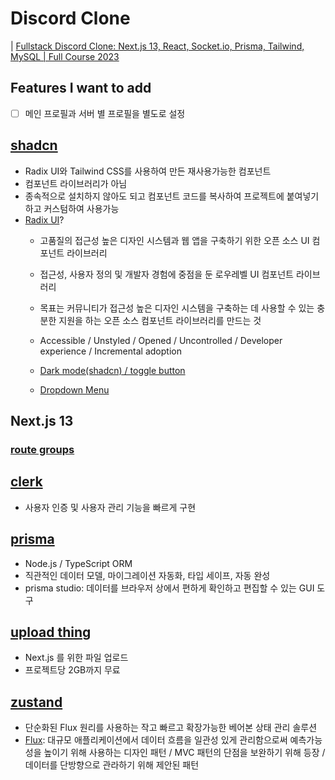# Discord Clone

| [Fullstack Discord Clone: Next.js 13, React, Socket.io, Prisma, Tailwind, MySQL | Full Course 2023](https://www.youtube.com/watch?v=ZbX4Ok9YX94)

## Features I want to add

- [ ] 메인 프로필과 서버 별 프로필을 별도로 설정


## [shadcn](https://ui.shadcn.com/docs)

- Radix UI와 Tailwind CSS를 사용하여 만든 재사용가능한 컴포넌트
- 컴포넌트 라이브러리가 아님 
- 종속적으로 설치하지 않아도 되고 컴포넌트 코드를 복사하여 프로젝트에 붙여넣기하고 커스텀하여 사용가능
- [Radix UI](https://www.radix-ui.com/primitives/docs/overview/introduction)?
  - 고품질의 접근성 높은 디자인 시스템과 웹 앱을 구축하기 위한 오픈 소스 UI 컴포넌트 라이브러리
  - 접근성, 사용자 정의 및 개발자 경험에 중점을 둔 로우레벨 UI 컴포넌트 라이브러리
  - 목표는 커뮤니티가 접근성 높은 디자인 시스템을 구축하는 데 사용할 수 있는 충분한 지원을 하는 오픈 소스 컴포넌트 라이브러리를 만드는 것
  - Accessible / Unstyled / Opened / Uncontrolled / Developer experience / Incremental adoption

  - [Dark mode(shadcn) / toggle button](https://ui.shadcn.com/docs/dark-mode/next)
  - [Dropdown Menu](https://ui.shadcn.com/docs/components/dropdown-menu)
  


## Next.js 13 

### [route groups](https://nextjs.org/docs/app/building-your-application/routing/colocation#route-groups)

## [clerk](https://clerk.com/)

- 사용자 인증 및 사용자 관리 기능을 빠르게 구현

## [prisma](https://www.prisma.io/)

- Node.js / TypeScript ORM
- 직관적인 데이터 모델, 마이그레이션 자동화, 타입 세이프, 자동 완성
- prisma studio: 데이터를 브라우저 상에서 편하게 확인하고 편집할 수 있는 GUI 도구

## [upload thing](https://uploadthing.com/)

- Next.js 를 위한 파일 업로드
- 프로젝트당 2GB까지 무료

## [zustand](https://github.com/pmndrs/zustand)

- 단순화된 Flux 원리를 사용하는 작고 빠르고 확장가능한 베어본 상태 관리 솔루션
- [Flux](https://haruair.github.io/flux/docs/overview.html): 대규모 애플리케이션에서 데이터 흐름을 일관성 있게 관리함으로써 예측가능성을 높이기 위해 사용하는 디자인 패턴 / MVC 패턴의 단점을 보완하기 위해 등장 / 데이터를 단방향으로 관라하기 위해 제안된 패턴
